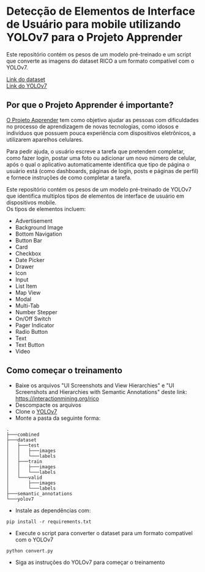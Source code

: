 # Detecção de Elementos de Interface de Usuário para mobile utilizando YOLOv7 para o Projeto Apprender

<p>Este repositório contém os pesos de um modelo pré-treinado e um script que converte as imagens do dataset RICO a um formato compatível com o YOLOv7.</p>

[Link do dataset](https://interactionmining.org/rico)</br>
[Link do YOLOv7](https://github.com/WongKinYiu/yolov7)

## Por que o Projeto Apprender é importante?

[O Projeto Apprender](https://github.com/VShoji/apprender-research "Apprender: Pesquisa") tem como objetivo ajudar as pessoas com dificuldades no processo de aprendizagem de novas tecnologias, como idosos e indivíduos que possuem pouca experiência com dispositivos eletrônicos, a utilizarem aparelhos celulares. </br>

Para pedir ajuda, o usuário escreve a tarefa que pretendem completar, como fazer login, postar uma foto ou adicionar um novo número de celular, após o qual o aplicativo automaticamente identifica que tipo de página o usuário está (como dashboards, páginas de login, posts e páginas de perfil) e fornece instruções de como completar a tarefa.</br>

Este repositório contém os pesos de um modelo pré-treinado de YOLOv7 que identifica multiplos tipos de elementos de interface de usuário em dispositivos mobile.</br>
Os tipos de elementos incluem:
- Advertisement
- Background Image
- Bottom Navigation
- Button Bar
- Card
- Checkbox
- Date Picker
- Drawer
- Icon
- Input
- List Item
- Map View
- Modal
- Multi-Tab
- Number Stepper
- On/Off Switch
- Pager Indicator
- Radio Button
- Text
- Text Button
- Video

## Como começar o treinamento
- Baixe os arquivos "UI Screenshots and View Hierarchies" e "UI Screenshots and Hierarchies with Semantic Annotations" deste link: https://interactionmining.org/rico
- Descompacte os arquivos
- Clone o [YOLOv7](https://github.com/WongKinYiu/yolov7)
- Monte a pasta da seguinte forma:
```
.
├───combined
├───dataset
│   ├───test
│   │   ├───images
│   │   └───labels
│   ├───train
│   │   ├───images
│   │   └───labels
│   └───valid
│       ├───images
│       └───labels
├───semantic_annotations
└───yolov7
```
- Instale as dependências com:
```
pip install -r requirements.txt
```
- Execute o script para converter o dataset para um formato compatível com o YOLOv7
```
python convert.py
```
- Siga as instruções do YOLOv7 para começar o treinamento
